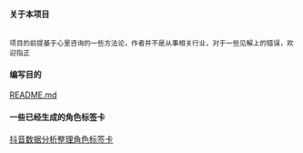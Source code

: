 #### 关于本项目
```text

项目的前提基于心里咨询的一些方法论，作者并不是从事相关行业，对于一些见解上的错误，欢迎指正
```

#### 编写目的
[README.md](..%2F..%2F%E6%A2%A6%E4%B8%8E%E5%88%9B%E9%80%A0%E6%80%A7%E5%88%86%E6%9E%90%2FREADME.md)


#### 一些已经生成的角色标签卡
[抖音数据分析整理角色标签卡](..%2Fdocs%2FREADME.md)

 

